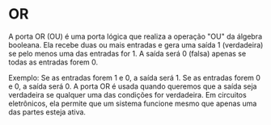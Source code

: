 # OR

A porta OR (OU) é uma porta lógica que realiza a operação "OU" da álgebra booleana. Ela recebe duas ou mais entradas e gera uma saída 1 (verdadeira) se pelo menos uma das entradas for 1. A saída será 0 (falsa) apenas se todas as entradas forem 0.

Exemplo:
Se as entradas forem 1 e 0, a saída será 1.
Se as entradas forem 0 e 0, a saída será 0.
A porta OR é usada quando queremos que a saída seja verdadeira se qualquer uma das condições for verdadeira. Em circuitos eletrônicos, ela permite que um sistema funcione mesmo que apenas uma das partes esteja ativa.
